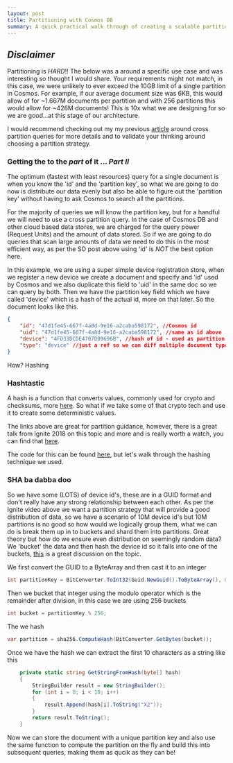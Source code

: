 ```yaml
---
layout: post
title: Partitioning with Cosmos DB
summary: A quick practical walk through of creating a scalable partition strategy for Cosmos DB
---
```


## *Disclaimer*
Partitioning is *HARD*!!
The below was a around a specific use case and was interesting so thought I would share.
Your requirements might not match, in this case, we were unlikely to ever exceed the 10GB limit of a single partition in Cosmos. For example, if our average document size was 6KB, this would allow of for ~1.667M documents per partition and with 256 partitions this would allow for ~426M documents! This is 10x what we are designing for so we are good...at this stage of our architecture.

I would recommend checking out my my previous [article](https://msimpson.co.nz/Cosmos-Cross-Partition) around cross partition queries for more details and to validate your thinking around choosing a partition strategy.


### Getting the to the *part* of it ... *Part II*

The optimum (fastest with least resources) query for a single document is when you know the 'id' and the 'partition key', so what we are going to do now is distribute our data evenly but also be able to figure out the 'partition key' without having to ask Cosmos to search all the partitions.

For the majority of queries we will know the partition key, but for a handful we will need to use a cross partition query. In the case of Cosmos DB and other cloud based data stores, we are charged for the query power (Request Units) and the amount of data stored. So if we are going to do queries that scan large amounts of data we need to do this in the most efficient way, as per the SO post above using 'id' is *NOT* the best option here.

In this example, we are using a super simple device registration store, when we register a new device we create a document and specify and 'id' used by Cosmos and we also duplicate this field to 'uid' in the same doc so we can query by both. Then we have the partition key field which we have called 'device' which is a hash of the actual id, more on that later. So the document looks like this.

```json
{
    "id": "47d1fe45-667f-4a8d-9e16-a2caba598172", //Cosmos id
    "uid": "47d1fe45-667f-4a8d-9e16-a2caba598172", //same as id above
    "device": "4FD33DCDE4707D09696B", //hash of id - used as partition key
    "type": "device" //just a ref so we can diff multiple document types in the same collection
}
```

How? Hashing

### Hashtastic

A hash is a function that converts values, commonly used for crypto and checksums, more [here](https://en.wikipedia.org/wiki/List_of_hash_functions). So what if we take some of that crypto tech and use it to create some deterministic values.

The links above are great for partition guidance, however, there is a great talk from Ignite 2018 on this topic and more and is really worth a watch, you can find that [here](https://www.youtube.com/watch?v=rapFud8vu0k).

The code for this can be found [here](https://github.com/msimpsonnz/msft-misc/tree/master/nosql), but let's walk through the hashing technique we used.

### SHA ba dabba doo

So we have some (LOTS) of device id's, these are in a GUID format and don't really have any strong relationship between each other. As per the Ignite video above we want a partition strategy that will provide a good distribution of data, so we have a scenario of 10M device id's but 10M partitions is no good so how would we logically group them, what we can do is break them up in to buckets and shard them into partitions. Great theory but how do we ensure even distribution on seemingly random data? We 'bucket' the data and then hash the device id so it falls into one of the buckets, [this](https://crypto.stackexchange.com/questions/17990/sha256-output-to-0-99-number-range/17994#17994) is a great discussion on the topic.

We first convert the GUID to a ByteArray and then cast it to an integer
```csharp
int partitionKey = BitConverter.ToInt32(Guid.NewGuid().ToByteArray(), 0);
```

Then we bucket that integer using the modulo operator which is the remainder after division, in this case we are using 256 buckets
```csharp
int bucket = partitionKey % 256;
```

The we hash
```csharp
var partition = sha256.ComputeHash(BitConverter.GetBytes(bucket));
```

Once we have the hash we can extract the first 10 characters as a string like this
```csharp
    private static string GetStringFromHash(byte[] hash)
    {
        StringBuilder result = new StringBuilder();
        for (int i = 0; i < 10; i++)
        {
            result.Append(hash[i].ToString("X2"));
        }
        return result.ToString();
    }
```

Now we can store the document with a unique partition key and also use the same function to compute the partition on the fly and build this into subsequent queries, making them as qucik as they can be!